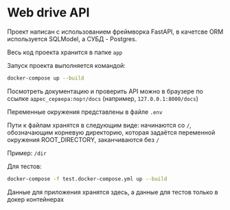 # Web drive API

Проект написан с использованием фреймворка FastAPI, в качетсве ORM используется SQLModel, а СУБД - Postgres.

Весь код проекта хранится в папке `app`

Запуск проекта выполняется командой:
```bash
docker-compose up --build
```

Посмотреть документацию и проверить API можно в браузере по ссылке `адрес_сервера:порт/docs` (например, `127.0.0.1:8000/docs`)

Переменные окружения представлены в файле `.env`

Пути к файлам хранятся в следующим виде: начинаются со `/`, обозначающим корневую директорию, которая задаётся переменной окружения ROOT_DIRECTORY, заканчиваются без `/`

Пример: `/dir`

Для тестов:
```bash
docker-compose -f test.docker-compose.yml up --build
```

Данные для приложения хранятся здесь, а данные для тестов только в докер контейнерах